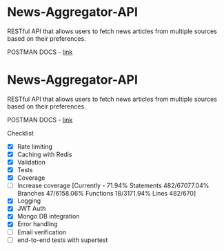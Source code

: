 # News-Aggregator-API

RESTful API that allows users to fetch news articles from multiple sources based on their preferences.

POSTMAN DOCS - [link](https://documenter.getpostman.com/view/7984450/2s93eSYupv)

# News-Aggregator-API

RESTful API that allows users to fetch news articles from multiple sources based on their preferences.

POSTMAN DOCS - [link](https://documenter.getpostman.com/view/7984450/2s93eSYupv)

Checklist

- [x] Rate limiting
- [x] Caching with Redis
- [x] Validation
- [x] Tests
- [x] Coverage
- [ ] Increase coverage [Currently - 71.94% Statements 482/67077.04% Branches 47/6158.06% Functions 18/3171.94% Lines 482/670]
- [x] Logging
- [x] JWT Auth
- [x] Mongo DB integration
- [x] Error handling
- [ ] Email verification
- [ ] end-to-end tests with supertest
